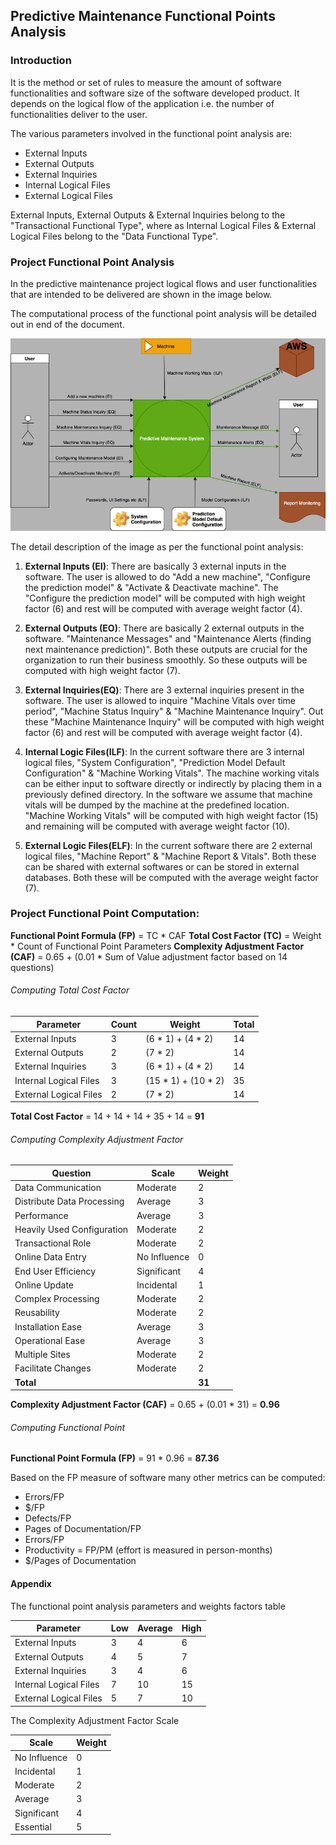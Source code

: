 ## Predictive Maintenance Functional Points Analysis

### Introduction

It is the method or set of rules to measure the amount of software functionalities and software size of the software developed product. It depends on the logical flow of the application i.e. the number of functionalities deliver to the user.

The various parameters involved in the functional point analysis are:
  - External Inputs
  - External Outputs
  - External Inquiries
  - Internal Logical Files
  - External Logical Files

External Inputs, External Outputs & External Inquiries belong to the "Transactional Functional Type", where as Internal Logical Files & External Logical Files belong to the "Data Functional Type".

### Project Functional Point Analysis

In the predictive maintenance project logical flows and user functionalities that are intended to be delivered are shown in the image below.

The computational process of the functional point analysis will be detailed out in end of the document.

![alt text](https://raw.githubusercontent.com/amittkSharma/scs_predictive_maintenance/develop/docmentation/artifacts/functional-point-analysis-chart.png?token=GHSAT0AAAAAABNYOYR5VASU6FTYSM5LFWCGYO7MZPA)

The detail description of the image as per the functional point analysis:

1. **External Inputs (EI)**: There are basically 3 external inputs in the software. The user is allowed to do "Add a new machine", "Configure the prediction model" & "Activate & Deactivate machine". The "Configure the prediction model" will be computed with high weight factor (6) and rest will be computed with average weight factor (4).

2. **External Outputs (EO)**: There are basically 2 external outputs in the software. "Maintenance Messages" and "Maintenance Alerts (finding next maintenance prediction)". Both these outputs are crucial for the organization to run their business smoothly. So these outputs will be computed with high weight factor (7).

3. **External Inquiries(EQ)**: There are 3 external inquiries present in the software. The user is allowed to inquire "Machine Vitals over time period", "Machine Status Inquiry" & "Machine Maintenance Inquiry". Out these "Machine Maintenance Inquiry" will be computed with high weight factor (6) and rest will be computed with average weight factor (4).

4. **Internal Logic Files(ILF)**: In the current software there are 3 internal logical files, "System Configuration", "Prediction Model Default Configuration" & "Machine Working Vitals". The machine working vitals can be either input to software directly or indirectly by placing them in a previously defined directory. In the software we assume that machine vitals will be dumped by the machine at the predefined location. "Machine Working Vitals" will be computed with high weight factor (15) and remaining will be computed with average weight factor (10).

5. **External Logic Files(ELF)**: In the current software there are 2 external logical files, "Machine Report" & "Machine Report & Vitals". Both these can be shared with external softwares or can be stored in external databases. Both these will be computed with the average weight factor (7).

### Project Functional Point Computation:

**Functional Point Formula (FP)** =  TC * CAF
**Total Cost Factor (TC)** = Weight * Count of Functional Point Parameters
**Complexity Adjustment Factor (CAF)** = 0.65 + (0.01 * Sum of Value adjustment factor based on 14 questions)

###### Computing Total Cost Factor

| Parameter | Count | Weight | Total |
| ----------- | ----------- | ----------- | ----------- |
| External Inputs | 3 | (6 * 1) + (4 * 2)   | 14 |
| External Outputs | 2 |(7 * 2)| 14 |
| External Inquiries | 3 |(6 * 1) + (4 * 2)| 14 |
| Internal Logical Files | 3 |(15 * 1) + (10 * 2)| 35 |
| External Logical Files | 2 |(7 * 2)| 14 |

**Total Cost Factor** = 14 + 14 + 14 + 35 + 14 = **91**

###### Computing Complexity Adjustment Factor

| Question | Scale | Weight |
| ----------- | ----------- | ----------- |
| Data Communication  | Moderate | 2 |
| Distribute Data Processing | Average | 3 |
| Performance | Average | 3 |
| Heavily Used Configuration | Moderate| 2 |
| Transactional Role  |Moderate | 2 |
| Online Data Entry  | No Influence | 0 |
| End User Efficiency  | Significant | 4 |
| Online Update | Incidental | 1 |
| Complex Processing | Moderate | 2 |
| Reusability | Moderate | 2 |
| Installation Ease | Average | 3 |
| Operational Ease | Average | 3 |
| Multiple Sites | Moderate| 2 |
| Facilitate Changes | Moderate | 2 |
| **Total** | | **31** |

**Complexity Adjustment Factor (CAF)** = 0.65 + (0.01 * 31) = **0.96**

###### Computing Functional Point

**Functional Point Formula (FP)** =  91 * 0.96 = **87.36**

Based on the FP measure of software many other metrics can be computed:
- Errors/FP
- $/FP
- Defects/FP
- Pages of Documentation/FP
- Errors/FP
- Productivity = FP/PM (effort is measured in person-months)
- $/Pages of Documentation


#### Appendix

The functional point analysis parameters and weights factors table

| Parameter | Low | Average | High |
| ----------- | ----------- | ----------- | ----------- |
| External Inputs | 3 | 4 | 6 |
| External Outputs | 4 | 5 | 7 |
| External Inquiries | 3  | 4 | 6 |
| Internal Logical Files | 7 | 10 | 15 |
| External Logical Files | 5  | 7 | 10 |

The Complexity Adjustment Factor Scale

| Scale | Weight |
| ----------- | ----------- |
|No Influence| 0 |
|Incidental| 1 |
|Moderate| 2 |
|Average| 3 |
|Significant| 4 |
|Essential| 5 |
